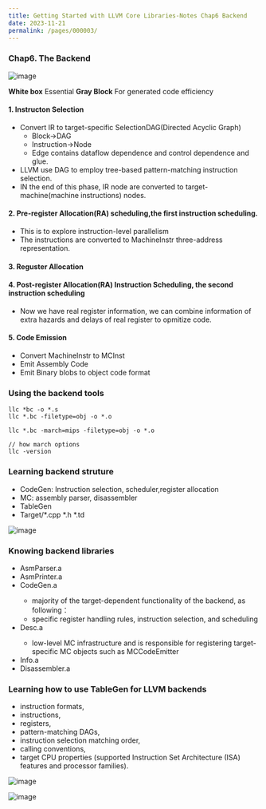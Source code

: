 ```yaml
---
title: Getting Started with LLVM Core Libraries-Notes Chap6 Backend
date: 2023-11-21
permalink: /pages/000003/
---
```

### Chap6. The Backend
![image](https://github.com/hitqshao/qishao-notes/assets/23403286/a5566aac-5d9f-40c4-810b-ec6572a3e94f)

**White box** Essential
**Gray Block** For generated code efficiency
#### 1. Instructon Selection<br>
  * Convert IR to target-specific SelectionDAG(Directed Acyclic Graph)
    - Block->DAG
    - Instruction->Node
    - Edge contains dataflow dependence and control dependence and glue.
  * LLVM use DAG to employ tree-based pattern-matching instruction selection.
  * IN the end of this phase, IR node are converted to target-machine(machine instructions) nodes.
#### 2. Pre-register Allocation(RA) scheduling,the first instruction scheduling.<br>
  * This is to explore instruction-level parallelism
  * The instructions are converted to MachineInstr three-address representation.
#### 3. Reguster Allocation<br>
#### 4. Post-register Allocation(RA) Instruction Scheduling, the second instruction scheduling
  * Now we have real register information, we can combine information of extra hazards and delays of real register to opmitize code.
#### 5. Code Emission
  * Convert MachineInstr to MCInst
  * Emit Assembly Code
  * Emit Binary blobs to object code format 

### Using the backend tools
```
llc *bc -o *.s
llc *.bc -filetype=obj -o *.o

llc *.bc -march=mips -filetype=obj -o *.o

// how march options
llc -version
```

### Learning backend struture

* CodeGen: Instruction selection, scheduler,register allocation
* MC: assembly parser, disassembler
* TableGen
* Target/*.cpp *.h *.td

![image](https://github.com/hitqshao/qishao-notes/assets/23403286/723f687b-0303-4add-89ea-5fe88676049c)

### Knowing backend libraries
* <Target>AsmParser.a
* <Target>AsmPrinter.a
* <Target>CodeGen.a
  - majority of the target-dependent functionality of the backend, as following：
  - specific register handling rules, instruction selection, and scheduling
* <Target>Desc.a
  -  low-level MC infrastructure and is responsible for registering target-specific MC objects such as MCCodeEmitter
* <Target>Info.a
* <Target>Disassembler.a

### Learning how to use TableGen for LLVM backends

* instruction formats,
* instructions,
* registers,
* pattern-matching DAGs,
* instruction selection matching order,
* calling conventions,
* target CPU properties (supported Instruction Set Architecture (ISA) features and processor families).

![image](https://github.com/hitqshao/qishao-notes/assets/23403286/e85b4512-f6d2-475d-bb4b-7fdb6a2bf8e8)

![image](https://github.com/hitqshao/qishao-notes/assets/23403286/843b44f4-7d07-470d-85f8-5ff7c3aa167d)


